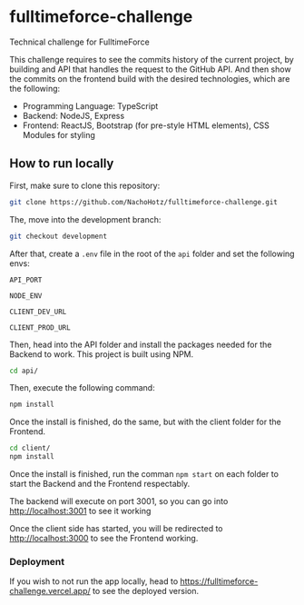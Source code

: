 # fulltimeforce-challenge

Technical challenge for FulltimeForce

This challenge requires to see the commits history of the current project, by building and API that handles the request to the GitHub API. And then show the commits on the frontend build with the desired technologies, which are the following:

- Programming Language: TypeScript
- Backend: NodeJS, Express
- Frontend: ReactJS, Bootstrap (for pre-style HTML elements), CSS Modules for styling

## How to run locally

First, make sure to clone this repository:

```bash
git clone https://github.com/NachoHotz/fulltimeforce-challenge.git
```

The, move into the development branch:

```bash
git checkout development
```

After that, create a `.env` file in the root of the `api` folder and set the following envs:

`API_PORT`

`NODE_ENV`

`CLIENT_DEV_URL`

`CLIENT_PROD_URL`

Then, head into the API folder and install the packages needed for the Backend to work. This project is built using NPM.

```bash
cd api/
```

Then, execute the following command:

```bash
npm install
```

Once the install is finished, do the same, but with the client folder for the Frontend.

```bash
cd client/
npm install
```

Once the install is finished, run the comman ```npm start``` on each folder to start the Backend and the Frontend respectably.

The backend will execute on port 3001, so you can go into <http://localhost:3001> to see it working

Once the client side has started, you will be redirected to <http://localhost:3000> to see the Frontend working.

### Deployment

If you wish to not run the app locally, head to <https://fulltimeforce-challenge.vercel.app/> to see the deployed version.
